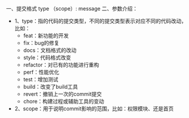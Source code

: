 ⼀、提交格式 type （scope）: message ⼆、参数介绍：

+ 1、type：指的代码的提交类型，不同的提交类型表⽰对应不同的代码改动，⽐如：
    - feat：新功能的开发
    - fix：bug的修复
    - docs：⽂档格式的改动
    - style：代码格式改变
    - refactor：对已有的功能进⾏重构
    - perf：性能优化
    - test：增加测试
    - build：改变了build⼯具
    - revert：撤销上⼀次的commit提交
    - chore：构建过程或辅助⼯具的变动
+ 2、scope：⽤于说明commit影响的范围，⽐如：权限模块、还是⾸页
